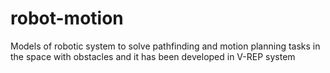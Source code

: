 # robot-motion
Models of robotic system to solve pathfinding and motion planning tasks in the space with obstacles and it has been developed in V-REP system 
